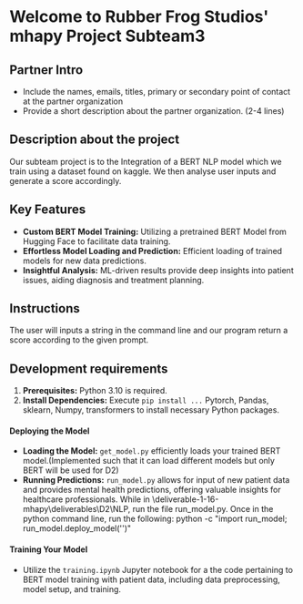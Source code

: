 # Welcome to Rubber Frog Studios' mhapy Project Subteam3

## Partner Intro
 * Include the names, emails, titles, primary or secondary point of contact at the partner organization
 * Provide a short description about the partner organization. (2-4 lines)

## Description about the project
Our subteam project is to the Integration of a BERT NLP model which we train using a dataset found on kaggle. We then analyse user inputs and generate a score accordingly.
​
## Key Features
- **Custom BERT Model Training:** Utilizing a pretrained BERT Model from Hugging Face to facilitate data training.
- **Effortless Model Loading and Prediction:** Efficient loading of trained models for new data predictions.
- **Insightful Analysis:** ML-driven results provide deep insights into patient issues, aiding diagnosis and treatment planning.
​
## Instructions
The user will inputs a string in the command line and our program return a score according to the given prompt.
 
 ## Development requirements
1. **Prerequisites:** Python 3.10 is required.
3. **Install Dependencies:** Execute `pip install ...` Pytorch, Pandas, sklearn, Numpy, transformers to install necessary Python packages. 

#### Deploying the Model
- **Loading the Model:** `get_model.py` efficiently loads your trained BERT model.(Implemented such that it can load different models but only BERT will be used for D2)
- **Running Predictions:** `run_model.py` allows for input of new patient data and provides mental health predictions, offering valuable insights for healthcare professionals. While in \deliverable-1-16-mhapy\deliverables\D2\NLP, run the file run_model.py. Once in the python command line, run the following:
python -c "import run_model; run_model.deploy_model('<YOUR MESSAGE HERE>')"


#### Training Your Model
- Utilize the `training.ipynb` Jupyter notebook for a the code pertaining to BERT model training with patient data, including data preprocessing, model setup, and training.

 


